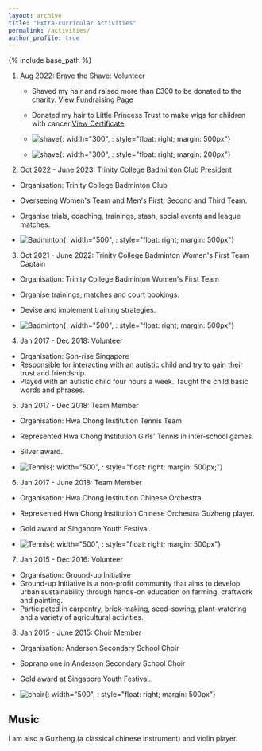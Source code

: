 ```yaml
---
layout: archive
title: "Extra-curricular Activities"
permalink: /activities/
author_profile: true
---
```


{% include base_path %}


1. Aug 2022: Brave the Shave: Volunteer
   * Shaved my hair and raised more than £300 to be donated to the charity. <a href="https://bravetheshave.macmillan.org.uk/shavers/youjing-yu?fbclid=IwAR1UGzKI4lklFVg8Z0EuYqa8uHXqK9eA4nZhZKTfxhZ2zxigY5AmXYcrlrU" >View Fundraising Page</a>
   * Donated my hair to Little Princess Trust to make wigs for children with cancer.<a href="http://YoujingYu99.github.io/files/Little_Princess.pdf" target="_blank">View Certificate</a>
   
   * ![shave](/images/long_hair.jpg){: width="300", : style="float: right; margin: 500px"}
   * ![shave](/images/shave.jpg){: width="300", : style="float: right; margin: 200px"}

2. Oct 2022 - June 2023: Trinity College Badminton Club President
  * Organisation: Trinity College Badminton Club
  * Overseeing Women's Team and Men's First, Second and Third Team.
  * Organise trials, coaching, trainings, stash, social events and league matches.
  
  * ![Badminton](/images/badminton.jpg){: width="500", : style="float: right; margin: 500px"}

3. Oct 2021 - June 2022: Trinity College Badminton Women's First Team Captain
  * Organisation: Trinity College Badminton Women's First Team
  * Organise trainings, matches and court bookings.
  * Devise and implement training strategies. 

  * ![Badminton](/images/badminton2.jpg){: width="500", : style="float: right; margin: 500px"}
4. Jan 2017 - Dec 2018: Volunteer
  *  Organisation: Son-rise Singapore
  *  Responsible for interacting with an autistic child and try to gain their trust and friendship.
  *  Played with an autistic child four hours a week. Taught the child basic words and phrases.
  

5. Jan 2017 - Dec 2018: Team Member
  * Organisation: Hwa Chong Institution Tennis Team
  * Represented Hwa Chong Institution Girls' Tennis in inter-school games.
  * Silver award.

  * ![Tennis](/images/tennis.jpg){: width="500", : style="float: right; margin: 500px;"}

6. Jan 2017 - June 2018: Team Member
  * Organisation: Hwa Chong Institution Chinese Orchestra
  * Represented Hwa Chong Institution Chinese Orchestra Guzheng player.
  * Gold award at Singapore Youth Festival.

  * ![Tennis](/images/co.jpg){: width="500", : style="float: right; margin: 500px"}

7. Jan 2015 - Dec 2016: Volunteer
  * Organisation: Ground-up Initiative
  * Ground-up Initiative is a non-profit community that aims to develop urban sustainability through hands-on education on farming, craftwork and painting. 
  * Participated in carpentry, brick-making, seed-sowing, plant-watering and a variety of agricultural activities.

8. Jan 2015 - June 2015: Choir Member
  * Organisation: Anderson Secondary School Choir
  * Soprano one in Anderson Secondary School Choir
  * Gold award at Singapore Youth Festival.

  * ![choir](/images/choir.jpg){: width="500", : style="float: right; margin: 500px"}


## Music
I am also a Guzheng (a classical chinese instrument) and violin player. 